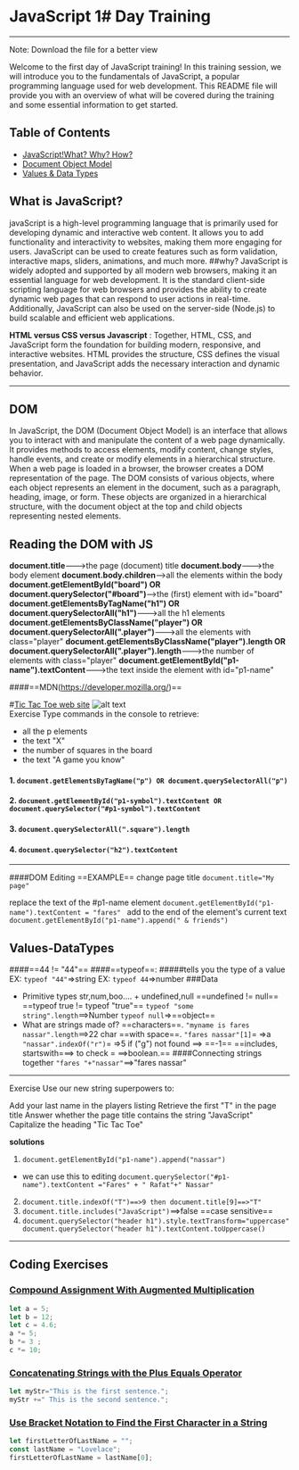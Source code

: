 # JavaScript 1# Day Training
---
Note: Download the file for a better view

Welcome to the first day of JavaScript training! In this training session, we will introduce you to the fundamentals of JavaScript, a popular programming language used for web development. This README file will provide you with an overview of what will be covered during the training and some essential information to get started.

## Table of Contents
- [JavaScript!What? Why? How?](#what-is-javascript)
- [Document Object Model](#dom)
- [Values & Data Types](#values-datatypes)

## What is JavaScript?
javaScript is a high-level programming language that is primarily used for developing dynamic and interactive web content. It allows you to add functionality and interactivity to websites, making them more engaging for users. JavaScript can be used to create features such as form validation, interactive maps, sliders, animations, and much more.
##why?
JavaScript is widely adopted and supported by all modern web browsers, making it an essential language for web development. It is the standard client-side scripting language for web browsers and provides the ability to create dynamic web pages that can respond to user actions in real-time. Additionally, JavaScript can also be used on the server-side (Node.js) to build scalable and efficient web applications.

**HTML versus CSS versus Javascript** :
Together, HTML, CSS, and JavaScript form the foundation for building modern, responsive, and interactive websites. HTML provides the structure, CSS defines the visual presentation, and JavaScript adds the necessary interaction and dynamic behavior.

---

## DOM
In JavaScript, the DOM (Document Object Model) is an interface that allows you to interact with and manipulate the content of a web page dynamically. It provides methods to access elements, modify content, change styles, handle events, and create or modify elements in a hierarchical structure.
When a web page is loaded in a browser, the browser creates a DOM representation of the page. The DOM consists of various objects, where each object represents an element in the document, such as a paragraph, heading, image, or form. These objects are organized in a hierarchical structure, with the document object at the top and child objects representing nested elements.

## Reading the DOM with JS
**document.title**--->the page (document) title
**document.body**--->the body element
**document.body.children**-->all the elements within the body
**document.getElementById("board") OR document.querySelector("#board")**-->the (first) element with id="board"
**document.getElementsByTagName("h1") OR document.querySelectorAll("h1")**--->all the h1 elements
**document.getElementsByClassName("player") OR document.querySelectorAll(".player")**--->all the elements with class="player"
**document.getElementsByClassName("player").length OR document.querySelectorAll(".player").length**--->the number of elements with class="player"
**document.getElementById("p1-name").textContent**--->the text inside the element with id="p1-name"

####==MDN(https://developer.mozilla.org/)==

#[Tic Tac Toe web site](https://anjana.dev/javascript-first-steps/1-tictactoe.html)
![alt text](./ex1.png)   
 Exercise
Type commands in the console to retrieve:
- all the p elements
- the text "X"
- the number of squares in the board
- the text "A game you know"
#### 1. `document.getElementsByTagName("p") OR document.querySelectorAll("p")`
#### 2. `document.getElementById("p1-symbol").textContent OR document.querySelector("#p1-symbol").textContent`
#### 3. `document.querySelectorAll(".square").length    `
#### 4. `document.querySelector("h2").textContent`
---
####DOM Editing
==EXAMPLE==
change page title
`document.title="My page"`

replace the text of the #p1-name element
`document.getElementById("p1-name").textContent = "fares"
`
add to the end of the element's current text
`document.getElementById("p1-name").append(" & friends")`


## Values-DataTypes
####==44 != "44"==
####==typeof==:
#####tells you the type of a value
EX: `typeof "44"`=>string
EX: `typeof 44`=>number
###Data
- Primitive types 
str,num,boo.... + undefined,null
==undefined != null==
==typeof true != typeof "true"==
`typeof "some string".length`==>Number
`typeof null`=>==object==
- What are strings made of?
==characters==.
`"myname is fares nassar".length`==>22 char ==with space==.
`"fares nassar"[1]`= =>a
`"nassar".indexOf("r")`= =>5
if ("g") not found ==> ==-1==
==includes, startswith===> to check = ==>boolean.==
####Connecting strings together
`"fares "+"nassar"`==>"fares nassar"

---
Exercise
Use our new string superpowers to:

Add your last name in the players listing
Retrieve the first "T" in the page title
Answer whether the page title contains the string "JavaScript"
Capitalize the heading "Tic Tac Toe"

**solutions**
1. `document.getElementById("p1-name").append("nassar")`
- we can use this to editing `document.querySelector("#p1-name").textContent ="Fares" + " Rafat"+" Nassar"`

2. `document.title.indexOf("T")==>9 then document.title[9]==>"T" `
3. `document.title.includes("JavaScript")`==>false ==case sensitive== 
4. `document.querySelector("header h1").style.textTransform="uppercase"
document.querySelector("header h1").textContent.toUppercase() `

---
## Coding Exercises


### [Compound Assignment With Augmented Multiplication](https://www.freecodecamp.org/learn/javascript-algorithms-and-data-structures/basic-javascript/compound-assignment-with-augmented-multiplication)
```javascript
let a = 5;
let b = 12;
let c = 4.6;
a *= 5;
b *= 3 ;
c *= 10;
```

### [Concatenating Strings with the Plus Equals Operator](https://www.freecodecamp.org/learn/javascript-algorithms-and-data-structures/basic-javascript/concatenating-strings-with-the-plus-equals-operator)

```javascript
let myStr="This is the first sentence.";
myStr +=" This is the second sentence.";

```
### [Use Bracket Notation to Find the First Character in a String](https://www.freecodecamp.org/learn/javascript-algorithms-and-data-structures/basic-javascript/use-bracket-notation-to-find-the-first-character-in-a-string)

```javascript
let firstLetterOfLastName = "";
const lastName = "Lovelace";
firstLetterOfLastName = lastName[0];

```




